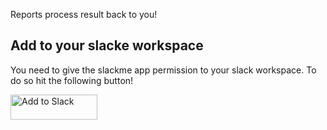 Reports process result back to you!

## Add to your slacke workspace

You need to give the slackme app permission to your slack workspace. To do so hit the following button!

<a href="https://slack.com/oauth/authorize?client_id=158986125361.158956389232&scope=incoming-webhook"><img alt="Add to Slack" height="40" width="139" src="https://platform.slack-edge.com/img/add_to_slack.png" srcset="https://platform.slack-edge.com/img/add_to_slack.png 1x, https://platform.slack-edge.com/img/add_to_slack@2x.png 2x" /></a>
